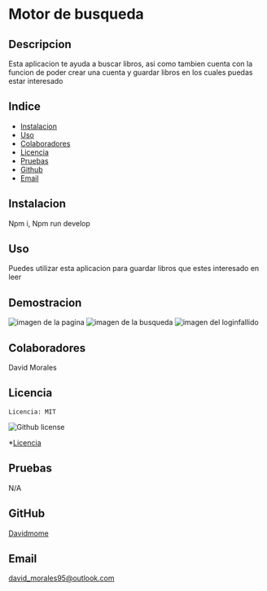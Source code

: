 # Motor de busqueda

## Descripcion

Esta aplicacion te ayuda a buscar libros, asi como tambien cuenta con la funcion de poder crear una cuenta y guardar libros en los cuales puedas estar interesado

## Indice

- [Instalacion](#Instalacion)
- [Uso](#Uso)
- [Colaboradores](#Colaboradores)
- [Licencia](#license)
- [Pruebas](#Pruebas)
- [Github](#githubUser)
- [Email](#userEmail)

## Instalacion

Npm i, Npm run develop

## Uso

Puedes utilizar esta aplicacion para guardar libros que estes interesado en leer

## Demostracion

![imagen de la pagina](https://user-images.githubusercontent.com/111394587/224850390-3d4bbaa8-d677-4fbb-983b-0bb3f33301cd.png)
![imagen de la busqueda](https://user-images.githubusercontent.com/111394587/224850445-8c0e04ee-dcc3-4baa-ba25-93cd56a50713.png)
![imagen del loginfallido](https://user-images.githubusercontent.com/111394587/224850507-828ff216-82b8-42c8-9ca4-2b711b193d22.png)

## Colaboradores

David Morales

## Licencia

    Licencia: MIT

![Github license](https://img.shields.io/badge/license-MIT-green.svg)

\*[Licencia](#license)

## Pruebas

N/A

## GitHub

[Davidmome](https://github.com/Davidmome/)

## Email

david_morales95@outlook.com
